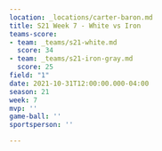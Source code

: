 ```yaml
---
location: _locations/carter-baron.md
title: S21 Week 7 - White vs Iron
teams-score:
- team: _teams/s21-white.md
  score: 34
- team: _teams/s21-iron-gray.md
  score: 25
field: "1"
date: 2021-10-31T12:00:00.000-04:00
season: 21
week: 7
mvp: ''
game-ball: ''
sportsperson: ''

---
```

